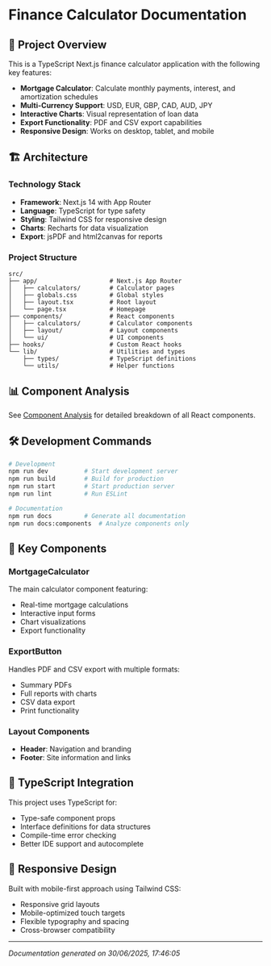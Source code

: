 # Finance Calculator Documentation

## 📖 Project Overview

This is a TypeScript Next.js finance calculator application with the following key features:

- **Mortgage Calculator**: Calculate monthly payments, interest, and amortization schedules
- **Multi-Currency Support**: USD, EUR, GBP, CAD, AUD, JPY
- **Interactive Charts**: Visual representation of loan data
- **Export Functionality**: PDF and CSV export capabilities
- **Responsive Design**: Works on desktop, tablet, and mobile

## 🏗️ Architecture

### Technology Stack
- **Framework**: Next.js 14 with App Router
- **Language**: TypeScript for type safety
- **Styling**: Tailwind CSS for responsive design
- **Charts**: Recharts for data visualization
- **Export**: jsPDF and html2canvas for reports

### Project Structure
```
src/
├── app/                    # Next.js App Router
│   ├── calculators/        # Calculator pages
│   ├── globals.css         # Global styles
│   ├── layout.tsx          # Root layout
│   └── page.tsx            # Homepage
├── components/             # React components
│   ├── calculators/        # Calculator components
│   ├── layout/             # Layout components
│   └── ui/                 # UI components
├── hooks/                  # Custom React hooks
└── lib/                    # Utilities and types
    ├── types/              # TypeScript definitions
    └── utils/              # Helper functions
```

## 📊 Component Analysis

See [Component Analysis](COMPONENT_ANALYSIS.md) for detailed breakdown of all React components.

## 🛠️ Development Commands

```bash
# Development
npm run dev          # Start development server
npm run build        # Build for production
npm run start        # Start production server
npm run lint         # Run ESLint

# Documentation
npm run docs         # Generate all documentation
npm run docs:components  # Analyze components only
```

## 🚀 Key Components

### MortgageCalculator
The main calculator component featuring:
- Real-time mortgage calculations
- Interactive input forms
- Chart visualizations
- Export functionality

### ExportButton
Handles PDF and CSV export with multiple formats:
- Summary PDFs
- Full reports with charts
- CSV data export
- Print functionality

### Layout Components
- **Header**: Navigation and branding
- **Footer**: Site information and links

## 🔧 TypeScript Integration

This project uses TypeScript for:
- Type-safe component props
- Interface definitions for data structures
- Compile-time error checking
- Better IDE support and autocomplete

## 📱 Responsive Design

Built with mobile-first approach using Tailwind CSS:
- Responsive grid layouts
- Mobile-optimized touch targets
- Flexible typography and spacing
- Cross-browser compatibility

---
*Documentation generated on 30/06/2025, 17:46:05*
